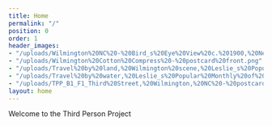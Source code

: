 ```yaml
---
title: Home
permalink: "/"
position: 0
order: 1
header_images:
- "/uploads/Wilmington%20NC%20-%20Bird_s%20Eye%20View%20c.%201900,%20New%20Hanover%20County%20LibraryJPG.jpg"
- "/uploads/Wilmington%20Cotton%20Compress%20-%20postcard%20front.png"
- "/uploads/Travel%20by%20land,%20Wilmington%20scene,%20Leslie_s%20Popular%20Monthly%20of%20April%201877.png"
- "/uploads/Travel%20by%20water,%20Leslie_s%20Popular%20Monthly%20of%20April%201877.png"
- "/uploads/TPP_B1_F1_Third%20Street,%20Wilmington,%20NC%20-%20postcard%20-%20nothing%20on%20back,%20undated.jpg"
layout: home
---
```


Welcome to the Third Person Project